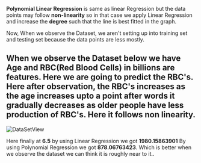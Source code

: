 **Polynomial Linear Regression** is same as linear Regression but the data points may follow **non-linearity** so in that case we apply Linear Regression and increase the **degree** such that the line is best fitted in the graph.


Now, When we observe the Dataset, we aren't setting up into training set and testing set because the data points are less mostly.

When we observe the Dataset below 
we have **Age** and **RBC(Red Blood Cells) in billions** are features. Here we are going to predict the RBC's.
Here after observation, the RBC's increases as the age increases upto a point after words it gradually decreases as older people have less production of RBC's. Here it follows non linearity.
-------------------------------------------------------------------------------------------------------------------------------------------------------------------------


![DataSetView](https://user-images.githubusercontent.com/104156901/217478605-da23b69d-e28a-4d56-ad78-7fd321003e42.png)

Here finally at **6.5** by using Linear Regression we got **1980.15863901**
By using Polynomial Regression we got **878.06763423**. Which is better when we observe the dataset we can think it is roughly near to it..
